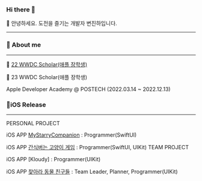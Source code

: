 ### Hi there 👋

🔭 안녕하세요. 도전을 즐기는 개발자 변진하입니다.

--------------------

### 💬 About me
--------------------
🏅 [22 WWDC Scholar(애플 장학생)](https://www.linkedin.com/pulse/%25E3%2585%2581wwdc22-swift-%25ED%2595%2599%25EC%2583%259D-%25EC%25B1%258C%25EB%25A6%25B0%25EC%25A7%2580-%25EC%259C%2584%25EB%2584%2588-%25EC%258A%25A4%25ED%2586%25A0%25EB%25A6%25AC-part-1-eunjeong-gwen-kim/?trackingId=GFNnk3HgwBu%2FOz%2FH6XlR%2Bw%3D%3D)


🏅 23 WWDC Scholar(애플 장학생)


Apple Developer Academy @ POSTECH (2022.03.14 ~ 2022.12.13)

### 📱iOS Release
--------------------

PERSONAL PROJECT

iOS APP [MyStarryCompanion](https://apps.apple.com/app/mystarrycompanion/id6448020400) : Programmer(SwiftUI)

iOS APP [간식버는 고양이 게임](https://apps.apple.com/app/%EA%B3%A0%EC%96%91%EC%9D%B4-%EA%B0%84%EC%8B%9D-%EB%B2%84%EB%8A%94-%EA%B2%8C%EC%9E%84/id1633181833) : Programmer(SwiftUI, UIKit)
TEAM PROJECT

iOS APP [Kloudy] : Programmer(UIKit)

iOS APP [찾아라 동물 친구들](https://apps.apple.com/us/app/%EC%B0%BE%EC%95%84%EB%9D%BC-%EB%8F%99%EB%AC%BC-%EC%B9%9C%EA%B5%AC%EB%93%A4/id1637035482) : Team Leader, Planner, Programmer(UIKit)

<!--
**Byeonjinha/Byeonjinha** is a ✨ _special_ ✨ repository because its `README.md` (this file) appears on your GitHub profile.

Here are some ideas to get you started:

- 🌱 I’m currently learning ...
- 👯 I’m looking to collaborate on ...
- 🤔 I’m looking for help with ...
- 💬 
- 📫 How to reach me: ...
- 😄 Pronouns: ...
- ⚡ Fun fact: ...
-->
